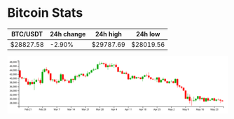 # Bitcoin Stats

BTC/USDT|24h change|24h high|24h low|
|---|---|---|---|
|$28827.58|-2.90%|$29787.69|$28019.56|

<img src="./chart.svg">
